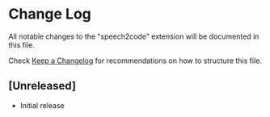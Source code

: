 # Change Log

All notable changes to the "speech2code" extension will be documented in this file.

Check [Keep a Changelog](http://keepachangelog.com/) for recommendations on how to structure this file.

## [Unreleased]

- Initial release